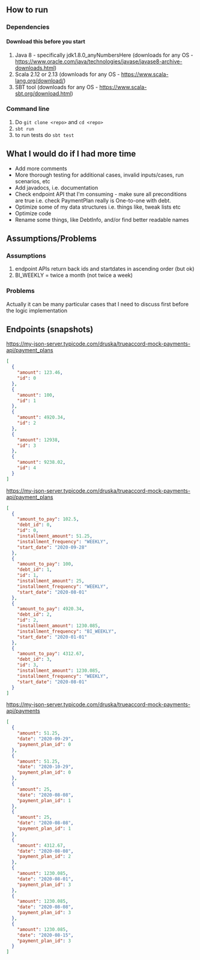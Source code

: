 ## How to run
### Dependencies
#### Download this before you start
1. Java 8 - specifically jdk1.8.0_anyNumbersHere (downloads for any OS - https://www.oracle.com/java/technologies/javase/javase8-archive-downloads.html)
2. Scala 2.12 or 2.13 (downloads for any OS - https://www.scala-lang.org/download/)
3. SBT tool (downloads for any OS - https://www.scala-sbt.org/download.html)

### Command line
1. Do `git clone <repo>` and `cd <repo>`
2. `sbt run`
3. to run tests do `sbt test`


## What I would do if I had more time
- Add more comments
- More thorough testing for additional cases, invalid inputs/cases, run scenarios, etc
- Add javadocs, i.e. documentation
- Check endpoint API that I'm consuming - make sure all preconditions are true
  i.e. check PaymentPlan really is One-to-one with debt.
- Optimize some of my data structures
  i.e. things like, tweak lists etc
- Optimize code
- Rename some things, like DebtInfo, and/or find better readable names

## Assumptions/Problems
### Assumptions
1. endpoint APIs return back ids and startdates in ascending order (but ok)
2. BI_WEEKLY = twice a month (not twice a week)

### Problems
Actually it can be many particular cases that I need to discuss first before the logic implementation

## Endpoints (snapshots)
https://my-json-server.typicode.com/druska/trueaccord-mock-payments-api/payment_plans
```json
[
  {
    "amount": 123.46,
    "id": 0
  },
  {
    "amount": 100,
    "id": 1
  },
  {
    "amount": 4920.34,
    "id": 2
  },
  {
    "amount": 12938,
    "id": 3
  },
  {
    "amount": 9238.02,
    "id": 4
  }
]
```
https://my-json-server.typicode.com/druska/trueaccord-mock-payments-api/payment_plans
```json
[
  {
    "amount_to_pay": 102.5,
    "debt_id": 0,
    "id": 0,
    "installment_amount": 51.25,
    "installment_frequency": "WEEKLY",
    "start_date": "2020-09-28"
  },
  {
    "amount_to_pay": 100,
    "debt_id": 1,
    "id": 1,
    "installment_amount": 25,
    "installment_frequency": "WEEKLY",
    "start_date": "2020-08-01"
  },
  {
    "amount_to_pay": 4920.34,
    "debt_id": 2,
    "id": 2,
    "installment_amount": 1230.085,
    "installment_frequency": "BI_WEEKLY",
    "start_date": "2020-01-01"
  },
  {
    "amount_to_pay": 4312.67,
    "debt_id": 3,
    "id": 3,
    "installment_amount": 1230.085,
    "installment_frequency": "WEEKLY",
    "start_date": "2020-08-01"
  }
]
```
https://my-json-server.typicode.com/druska/trueaccord-mock-payments-api/payments
```json
[
  {
    "amount": 51.25,
    "date": "2020-09-29",
    "payment_plan_id": 0
  },
  {
    "amount": 51.25,
    "date": "2020-10-29",
    "payment_plan_id": 0
  },
  {
    "amount": 25,
    "date": "2020-08-08",
    "payment_plan_id": 1
  },
  {
    "amount": 25,
    "date": "2020-08-08",
    "payment_plan_id": 1
  },
  {
    "amount": 4312.67,
    "date": "2020-08-08",
    "payment_plan_id": 2
  },
  {
    "amount": 1230.085,
    "date": "2020-08-01",
    "payment_plan_id": 3
  },
  {
    "amount": 1230.085,
    "date": "2020-08-08",
    "payment_plan_id": 3
  },
  {
    "amount": 1230.085,
    "date": "2020-08-15",
    "payment_plan_id": 3
  }
]
```
